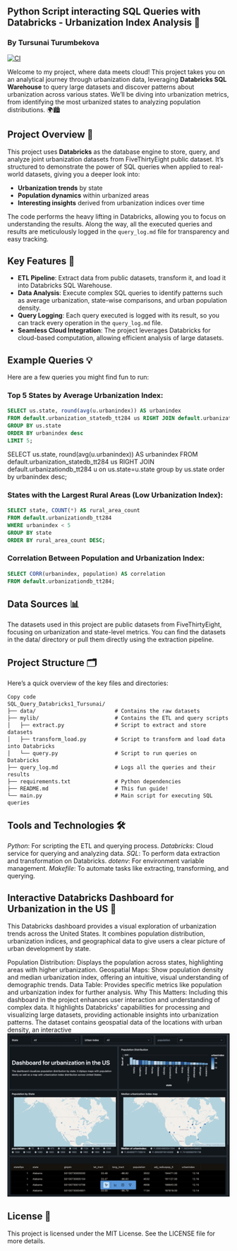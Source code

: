 ## Python Script interacting SQL Queries with Databricks - Urbanization Index Analysis 🚀
### By Tursunai Turumbekova
[![CI](https://github.com/nogibjj/SQL_Query_Databricks1_Tursunai/actions/workflows/cicd.yml/badge.svg)](https://github.com/nogibjj/SQL_Query_Databricks1_Tursunai/actions/workflows/cicd.yml)

Welcome to my project, where data meets cloud! This project takes you on an analytical journey through urbanization data, leveraging **Databricks SQL Warehouse** to query large datasets and discover patterns about urbanization across various states. We’ll be diving into urbanization metrics, from identifying the most urbanized states to analyzing population distributions. 🌍🏙️

## Project Overview 🧐

This project uses **Databricks** as the database engine to store, query, and analyze joint urbanization datasets from FiveThirtyEight public dataset. It’s structured to demonstrate the power of SQL queries when applied to real-world datasets, giving you a deeper look into:
- **Urbanization trends** by state
- **Population dynamics** within urbanized areas
- **Interesting insights** derived from urbanization indices over time

The code performs the heavy lifting in Databricks, allowing you to focus on understanding the results. Along the way, all the executed queries and results are meticulously logged in the `query_log.md` file for transparency and easy tracking.

## Key Features 🔑

- **ETL Pipeline**: Extract data from public datasets, transform it, and load it into Databricks SQL Warehouse.
- **Data Analysis**: Execute complex SQL queries to identify patterns such as average urbanization, state-wise comparisons, and urban population density.
- **Query Logging**: Each query executed is logged with its result, so you can track every operation in the `query_log.md` file.
- **Seamless Cloud Integration**: The project leverages Databricks for cloud-based computation, allowing efficient analysis of large datasets.


## Example Queries 💡
Here are a few queries you might find fun to run:

### Top 5 States by Average Urbanization Index:

```sql
SELECT us.state, round(avg(u.urbanindex)) AS urbanindex
FROM default.urbanization_statedb_tt284 us RIGHT JOIN default.urbanizationdb_tt284 u ON us.state=u.state
GROUP BY us.state
ORDER BY urbanindex desc
LIMIT 5;
```
SELECT us.state, round(avg(u.urbanindex)) AS urbanindex
FROM default.urbanization_statedb_tt284 us RIGHT JOIN default.urbanizationdb_tt284 u on us.state=u.state
group by us.state
order by urbanindex desc;
### States with the Largest Rural Areas (Low Urbanization Index):

```sql
SELECT state, COUNT(*) AS rural_area_count
FROM default.urbanizationdb_tt284
WHERE urbanindex < 5
GROUP BY state
ORDER BY rural_area_count DESC;
```
### Correlation Between Population and Urbanization Index:

```sql
SELECT CORR(urbanindex, population) AS correlation
FROM default.urbanizationdb_tt284;
```
## Data Sources 📊
The datasets used in this project are public datasets from FiveThirtyEight, focusing on urbanization and state-level metrics. You can find the datasets in the data/ directory or pull them directly using the extraction pipeline.

## Project Structure 🗂️
Here’s a quick overview of the key files and directories:

```plaintext
Copy code
SQL_Query_Databricks1_Tursunai/
├── data/                         # Contains the raw datasets
├── mylib/                        # Contains the ETL and query scripts
│   ├── extract.py                # Script to extract and store datasets
│   ├── transform_load.py         # Script to transform and load data into Databricks
│   └── query.py                  # Script to run queries on Databricks
├── query_log.md                  # Logs all the queries and their results
├── requirements.txt              # Python dependencies
├── README.md                     # This fun guide!
└── main.py                       # Main script for executing SQL queries
```
## Tools and Technologies 🛠️
*Python*: For scripting the ETL and querying process.
*Databricks*: Cloud service for querying and analyzing data.
*SQL*: To perform data extraction and transformation on Databricks.
*dotenv*: For environment variable management.
*Makefile*: To automate tasks like extracting, transforming, and querying.

## Interactive Databricks Dashboard for Urbanization in the US 🌆
This Databricks dashboard provides a visual exploration of urbanization trends across the United States. It combines population distribution, urbanization indices, and geographical data to give users a clear picture of urban development by state.

Population Distribution: Displays the population across states, highlighting areas with higher urbanization.
Geospatial Maps: Show population density and median urbanization index, offering an intuitive, visual understanding of demographic trends.
Data Table: Provides specific metrics like population and urbanization index for further analysis.
Why This Matters:
Including this dashboard in the project enhances user interaction and understanding of complex data. It highlights Databricks' capabilities for processing and visualizing large datasets, providing actionable insights into urbanization patterns.
The dataset contains geospatial data of the locations with urban density, an interactive 
![Dashboard](Dashboard.png)

## License 📄
This project is licensed under the MIT License. See the LICENSE file for more details.